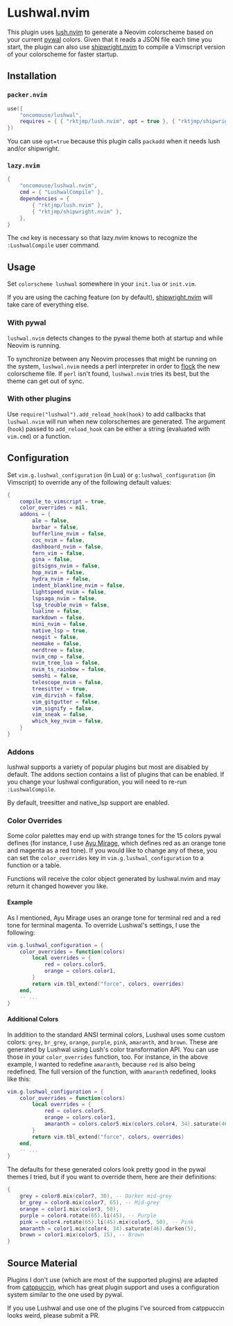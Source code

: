 # Lushwal.nvim

This plugin uses [lush.nvim](https://github.com/rktjmp/lush.nvim) to generate a Neovim colorscheme based on your current [pywal](https://github.com/dylanaraps/pywal) colors. Given that it reads a JSON file each time you start, the plugin can also use [shipwright.nvim](https://github.com/rktjmp/shipwright.nvim) to compile a Vimscript version of your colorscheme for faster startup.


## Installation

### `packer.nvim`

```lua
use({
	"oncomouse/lushwal",
	requires = { { "rktjmp/lush.nvim", opt = true }, { "rktjmp/shipwright.nvim", opt = true } },
})
```

You can use `opt=true` because this plugin calls `packadd` when it needs lush and/or shipwright.

### `lazy.nvim`

```lua
{
	"oncomouse/lushwal.nvim",
	cmd = { "LushwalCompile" },
	dependencies = {
		{ "rktjmp/lush.nvim" },
		{ "rktjmp/shipwright.nvim" },
	},
}
```

The `cmd` key is necessary so that lazy.nvim knows to recognize the `:LushwalCompile` user command.

## Usage

Set `colorscheme lushwal` somewhere in your `init.lua` or `init.vim`.

If you are using the caching feature (on by default), [shipwright.nvim](https://github.com/rktjmp/shipwright.nvim) will take care of everything else.

### With pywal

`lushwal.nvim` detects changes to the pywal theme both at startup and while Neovim is running.

To synchronize between any Neovim processes that might be running on the system, `lushwal.nvim` needs a perl interpreter in order to [flock](https://linux.die.net/man/2/flock) the new colorscheme file. If `perl` isn't found, `lushwal.nvim` tries its best, but the theme can get out of sync.

### With other plugins

Use `require("lushwal").add_reload_hook(hook)` to add callbacks that `lushwal.nvim` will run when new colorschemes are generated. The argument (`hook`) passed to `add_reload_hook` can be either a string (evaluated with `vim.cmd`) or a function.

## Configuration

Set `vim.g.lushwal_configuration` (in Lua) or `g:lushwal_configuration` (in Vimscript) to override any of the following default values:

~~~lua
{
	compile_to_vimscript = true,
	color_overrides = nil,
	addons = {
		ale = false,
		barbar = false,
		bufferline_nvim = false,
		coc_nvim = false,
		dashboard_nvim = false,
		fern_vim = false,
		gina = false,
		gitsigns_nvim = false,
		hop_nvim = false,
		hydra_nvim = false,
		indent_blankline_nvim = false,
		lightspeed_nvim = false,
		lspsaga_nvim = false,
		lsp_trouble_nvim = false,
		lualine = false,
		markdown = false,
		mini_nvim = false,
		native_lsp = true,
		neogit = false,
		neomake = false,
		nerdtree = false,
		nvim_cmp = false,
		nvim_tree_lua = false,
		nvim_ts_rainbow = false,
		semshi = false,
		telescope_nvim = false,
		treesitter = true,
		vim_dirvish = false,
		vim_gitgutter = false,
		vim_signify = false,
		vim_sneak = false,
		which_key_nvim = false,
	}
}
~~~

### Addons

lushwal supports a variety of popular plugins but most are disabled by default. The addons section contains a list of plugins that can be enabled. If you change your lushwal configuration, you will need to re-run `:LushwalCompile`.

By default, treesitter and native_lsp support are enabled.

### Color Overrides

Some color palettes may end up with strange tones for the 15 colors pywal defines (for instance, I use [Ayu Mirage](https://github.com/dempfi/ayu), which defines red as an orange tone and magenta as a red tone). If you would like to change any of these, you can set the `color_overrides` key in `vim.g.lushwal_configuration` to a function or a table.

Functions will receive the color object generated by lushwal.nvim and may return it changed however you like.

#### Example

As I mentioned, Ayu Mirage uses an orange tone for terminal red and a red tone for terminal magenta. To override Lushwal's settings, I use the following:

```lua
vim.g.lushwal_configuration = {
	color_overrides = function(colors)
		local overrides = {
			red = colors.color5,
			orange = colors.color1,
		}
		return vim.tbl_extend("force", colors, overrides)
	end,
	-- ...
}
```

#### Additional Colors

In addition to the standard ANSI terminal colors, Lushwal uses some custom colors: `grey`, `br_grey`, `orange`, `purple`, `pink`, `amaranth`, and `brown`. These are generated by Lushwal using Lush's color transformation API. You can use those in your `color_overrides` function, too. For instance, in the above example, I wanted to redefine `amaranth`, because `red` is also being redefined. The full version of the function, with `amaranth` redefined, looks like this:

```lua
vim.g.lushwal_configuration = {
	color_overrides = function(colors)
		local overrides = {
			red = colors.color5,
			orange = colors.color1,
			amaranth = colors.color5.mix(colors.color4, 34).saturate(46).darken(5),
		}
		return vim.tbl_extend("force", colors, overrides)
	end,
	-- ...
}
```

The defaults for these generated colors look pretty good in the pywal themes I tried, but if you want to override them, here are their definitions:

```lua
{
	grey = color8.mix(color7, 30), -- Darker mid-grey
	br_grey = color8.mix(color7, 65), -- Mid-grey
	orange = color1.mix(color3, 50),
	purple = color4.rotate(65).li(45), -- Purple
	pink = color4.rotate(65).li(45).mix(color5, 50), -- Pink
	amaranth = color1.mix(color4, 34).saturate(46).darken(5),
	brown = color1.mix(color5, 15), -- Brown
}
```

## Source Material

Plugins I don't use (which are most of the supported plugins) are adapted from [catppuccin](https://github.com/catppuccin/nvim), which has great plugin support and uses a configuration system similar to the one used by pywal.

If you use Lushwal and use one of the plugins I've sourced from catppuccin looks weird, please submit a PR.
